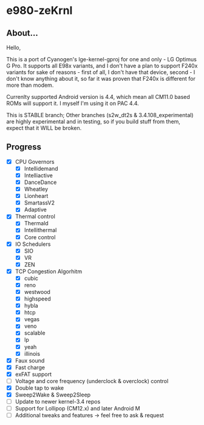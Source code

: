 # e980-zeKrnl

## About...

Hello,

This is a port of Cyanogen's lge-kernel-gproj for one and only - LG 
Optimus G Pro. It supports all E98x variants, and I don't have a plan 
to support F240x variants for sake of reasons - first of all, I don't 
have that device, second - I don't know anything about it, so far it 
was proven that F240x is different for more than modem.

Currenlty supported Android version is 4.4, which mean all CM11.0 
based ROMs will support it. I myself I'm using it on PAC 4.4.

This is STABLE branch; Other branches (s2w_dt2s & 3.4.108_experimental) are highly experimental and in testing, so if you build stuff from them, expect that it WILL be broken.

## Progress

- [x] CPU Governors
	- [x] Intellidemand
	- [x] Intelliactive
	- [x] DanceDance
	- [x] Wheatley
	- [x] Lionheart
	- [x] SmartassV2
	- [x] Adaptive
- [x] Thermal control
	- [x] Thermald
	- [x] Intellithermal
	- [x] Core control
- [x] IO Schedulers
	- [x] SIO
	- [x] VR
	- [x] ZEN
- [x] TCP Congestion Algorhitm
	- [x] cubic
	- [x] reno
	- [x] westwood
	- [x] highspeed
	- [x] hybla
	- [x] htcp
	- [x] vegas
	- [x] veno
	- [x] scalable
	- [x] lp
	- [x] yeah
	- [x] illinois
- [x] Faux sound
- [x] Fast charge
- [x] exFAT support
- [ ] Voltage and core frequency (underclock & overclock) control
- [x] Double tap to wake
- [x] Sweep2Wake & Sweep2Sleep
- [ ] Update to newer kernel-3.4 repos
- [ ] Support for Lollipop (CM12.x) and later Android M
- [ ] Additional tweaks and features -> feel free to ask & request
